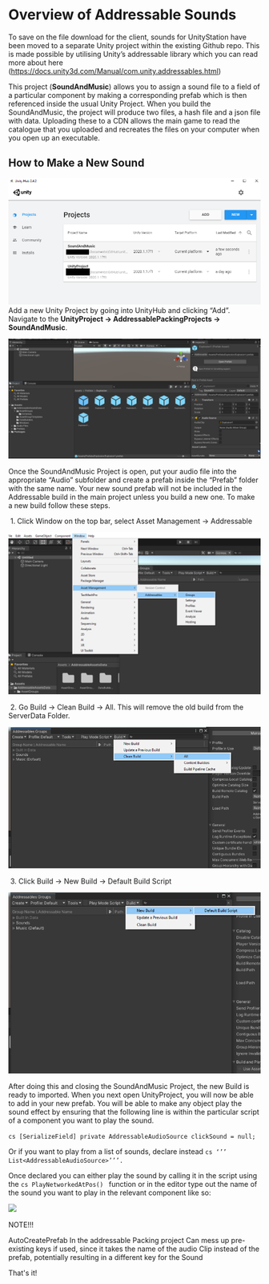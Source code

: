 # Overview of Addressable Sounds

To save on the file download for the client, sounds for UnityStation have been moved to a separate Unity project within the existing Github repo. This is made possible by utilising Unity’s addressable library which you can read more about here (https://docs.unity3d.com/Manual/com.unity.addressables.html)

 This project (**SoundAndMusic**) allows you to assign a sound file to a field of a particular component by making a corresponding prefab which is then referenced inside the usual Unity Project. When you build the SoundAndMusic, the project will produce two files, a hash file and a json file with data. Uploading these to a CDN allows the main game to read the catalogue that you uploaded and recreates the files on your computer when you open up an executable.

## How to Make a New Sound

![](../assets/images/AddressableSounds/unity_hub_screen_with_soundandmusic.png)
 Add a new Unity Project by going into UnityHub and clicking “Add”. Navigate to the **UnityProject -> AddressablePackingProjects -> SoundAndMusic**.

![](../assets/images/AddressableSounds/SoundAndMusic.png)

Once the SoundAndMusic Project is open, put your audio file into the appropriate “Audio” subfolder and create a prefab inside the “Prefab” folder with the same name. Your new sound prefab will not be included in the Addressable build in the main project unless you build a new one. To make a new build follow these steps.

​    1. Click Window on the top bar, select Asset Management -> Addressable


![](../assets/images/AddressableSounds/addressable_locate_groups.png)

​    2. Go Build -> Clean Build -> All. This will remove the old build from the ServerData Folder.

![](../assets/images/AddressableSounds/addressable_groups_clean_build.png)

​     3. Click Build -> New Build -> Default Build Script


![](../assets/images/AddressableSounds/addressable_groups_new_build.png)

After doing this and closing the SoundAndMusic Project, the new Build is ready to imported. When you next open UnityProject, you will now be able to add in your new prefab. You will be able to make any object play the sound effect by ensuring that the following line is within the particular script of a component you want to play the sound.

```cs [SerializeField] private AddressableAudioSource clickSound = null; ```

 Or if you want to play from a list of sounds, declare instead ```cs ‘’’ List<AddressableAudioSource>’’’.```

Once declared you can either play the sound by calling it in the script using the ```cs PlayNetworkedAtPos() ``` function or in the editor type out the name of the sound you want to play in the relevant component like so:

![](../assets/images/AddressableSounds/select_sound.png)

NOTE!!!

AutoCreatePrefab In the addressable Packing project Can mess up pre-existing keys if used,
since it takes the name of the audio Clip instead of the prefab, potentially resulting in a different key for the Sound

That's it!